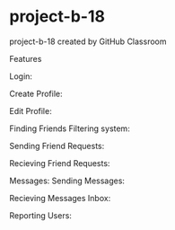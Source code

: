 # project-b-18
project-b-18 created by GitHub Classroom

Features

Login:

Create Profile:

Edit Profile:

Finding Friends
  Filtering system:
  
  Sending Friend Requests:
  
  Recieving Friend Requests:
  
  
Messages:
  Sending Messages:
  
  Recieving Messages
    Inbox:
    
Reporting Users:

